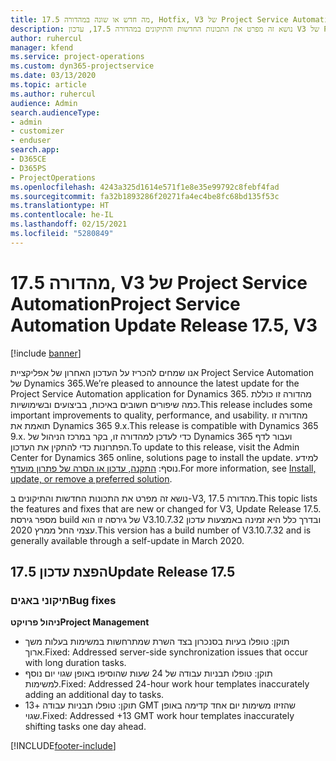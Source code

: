 ```yaml
---
title: מה חדש או שונה במהדורה 17.5, Hotfix, V3 של Project Service Automation
description: נושא זה מפרט את התכונות החדשות והתיקונים במהדורה 17.5, עדכון V3 של Project Service Automation.
author: ruhercul
manager: kfend
ms.service: project-operations
ms.custom: dyn365-projectservice
ms.date: 03/13/2020
ms.topic: article
ms.author: ruhercul
audience: Admin
search.audienceType:
- admin
- customizer
- enduser
search.app:
- D365CE
- D365PS
- ProjectOperations
ms.openlocfilehash: 4243a325d1614e571f1e8e35e99792c8febf4fad
ms.sourcegitcommit: fa32b1893286f20271fa4ec4be8fc68bd135f53c
ms.translationtype: HT
ms.contentlocale: he-IL
ms.lasthandoff: 02/15/2021
ms.locfileid: "5280849"
---
```

# <a name="project-service-automation-update-release-175-v3"></a><span data-ttu-id="9070d-103">מהדורה 17.5, V3 של Project Service Automation</span><span class="sxs-lookup"><span data-stu-id="9070d-103">Project Service Automation Update Release 17.5, V3</span></span>

[!include [banner](../includes/psa-now-project-operations.md)]

<span data-ttu-id="9070d-104">אנו שמחים להכריז על העדכון האחרון של אפליקציית Project Service Automation של Dynamics 365.</span><span class="sxs-lookup"><span data-stu-id="9070d-104">We’re pleased to announce the latest update for the Project Service Automation application for Dynamics 365.</span></span> <span data-ttu-id="9070d-105">מהדורה זו כוללת כמה שיפורים חשובים באיכות, בביצועים ובשימושיות.</span><span class="sxs-lookup"><span data-stu-id="9070d-105">This release includes some important improvements to quality, performance, and usability.</span></span>  <span data-ttu-id="9070d-106">מהדורה זו תואמת את Dynamics 365 9.x.</span><span class="sxs-lookup"><span data-stu-id="9070d-106">This release is compatible with Dynamics 365 9.x.</span></span> <span data-ttu-id="9070d-107">כדי לעדכן למהדורה זו, בקר במרכז הניהול של Dynamics 365 ועבור לדף הפתרונות כדי להתקין את העדכון.</span><span class="sxs-lookup"><span data-stu-id="9070d-107">To update to this release, visit the Admin Center for Dynamics 365 online, solutions page to install the update.</span></span> <span data-ttu-id="9070d-108">למידע נוסף: [התקנה, עדכון או הסרה של פתרון מועדף](https://docs.microsoft.com/power-platform/admin/install-remove-preferred-solution).</span><span class="sxs-lookup"><span data-stu-id="9070d-108">For more information, see [Install, update, or remove a preferred solution](https://docs.microsoft.com/power-platform/admin/install-remove-preferred-solution).</span></span>

<span data-ttu-id="9070d-109">נושא זה מפרט את התכונות החדשות והתיקונים ב-V3, מהדורה 17.5.</span><span class="sxs-lookup"><span data-stu-id="9070d-109">This topic lists the features and fixes that are new or changed for V3, Update Release 17.5.</span></span> <span data-ttu-id="9070d-110">מספר גירסת build של גירסה זו הוא V3.10.7.32 ובדרך כלל היא זמינה באמצעות עדכון עצמי החל ממרץ 2020.</span><span class="sxs-lookup"><span data-stu-id="9070d-110">This version has a build number of V3.10.7.32 and is generally available through a self-update in March 2020.</span></span>


## <a name="update-release-175"></a><span data-ttu-id="9070d-111">הפצת עדכון 17.5</span><span class="sxs-lookup"><span data-stu-id="9070d-111">Update Release 17.5</span></span>

### <a name="bug-fixes"></a><span data-ttu-id="9070d-112">תיקוני באגים</span><span class="sxs-lookup"><span data-stu-id="9070d-112">Bug fixes</span></span>


<span data-ttu-id="9070d-113">**ניהול פרויקט**</span><span class="sxs-lookup"><span data-stu-id="9070d-113">**Project Management**</span></span>

- <span data-ttu-id="9070d-114">תוקן: טופלו בעיות בסנכרון בצד השרת שמתרחשות במשימות בעלות משך ארוך.</span><span class="sxs-lookup"><span data-stu-id="9070d-114">Fixed: Addressed server-side synchronization issues that occur with long duration tasks.</span></span>
- <span data-ttu-id="9070d-115">תוקן: טופלו תבניות עבודה של 24 שעות שהוסיפו באופן שגוי יום נוסף למשימות.</span><span class="sxs-lookup"><span data-stu-id="9070d-115">Fixed: Addressed 24-hour work hour templates inaccurately adding an additional day to tasks.</span></span>
- <span data-ttu-id="9070d-116">תוקן: טופלו תבניות עבודה +13 GMT שהזיזו משימות יום אחד קדימה באופן שגוי.</span><span class="sxs-lookup"><span data-stu-id="9070d-116">Fixed: Addressed +13 GMT work hour templates inaccurately shifting tasks one day ahead.</span></span>



[!INCLUDE[footer-include](../includes/footer-banner.md)]